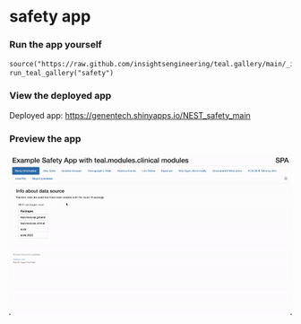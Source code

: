 
<!-- Generated by app_readme_template.Rmd and generate_app_readme.R: do not edit by hand-->

# safety app

### Run the app yourself

    source("https://raw.github.com/insightsengineering/teal.gallery/main/_internal/utils/sourceme.R")
    run_teal_gallery("safety")

### View the deployed app

Deployed app: <https://genentech.shinyapps.io/NEST_safety_main>

### Preview the app

![](assets/img/safety.gif)<!-- -->
